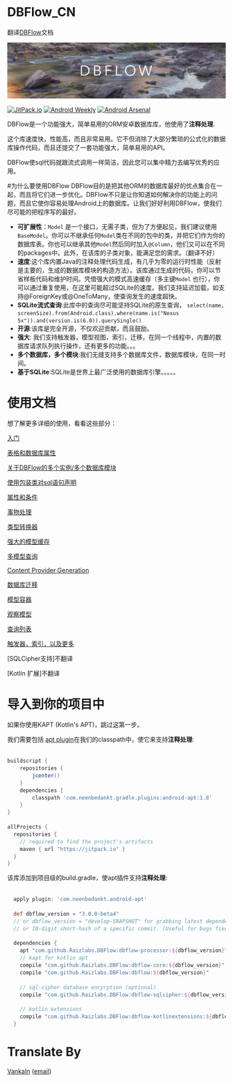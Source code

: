 # DBFlow_CN
翻译[DBFlow](https://github.com/Raizlabs/DBFlow)文档

![Image](https://github.com/agrosner/DBFlow/blob/develop/dbflow_banner.png?raw=true)

[![JitPack.io](https://img.shields.io/badge/JitPack.io-3.0.0beta4-red.svg?style=flat)](https://jitpack.io/#Raizlabs/DBFlow) [![Android Weekly](http://img.shields.io/badge/Android%20Weekly-%23129-2CB3E5.svg?style=flat)](http://androidweekly.net/issues/issue-129) [![Android Arsenal](https://img.shields.io/badge/Android%20Arsenal-DBFlow-brightgreen.svg?style=flat)](https://android-arsenal.com/details/1/1134)

DBFlow是一个功能强大，简单易用的ORM安卓数据库库，他使用了**注释处理**.

这个库速度快，性能高，而且非常易用。它不但消除了大部分繁琐的公式化的数据库操作代码，而且还提交了一套功能强大，简单易用的API。

DBFlow使sql代码就跟流式调用一样简洁，因此您可以集中精力去编写优秀的应用。

#为什么要使用DBFlow
DBFlow目的是把其他ORM的数据库最好的优点集合在一起，而且将它们进一步优化。DBFlow不只是让你知道如何解决你的功能上的问题，而且它使你容易处理Android上的数据库。让我们好好利用DBFlow，使我们尽可能的把程序写的最好。

- **可扩展性**：`Model` 是一个接口，无需子类，但为了方便起见，我们建议使用 `BaseModel`。你可以不继承任何`Model`类在不同的包中的类，并把它们作为你的数据库表。你也可以继承其他`Model`然后同时加入`@Column`，他们又可以在不同的packages中。此外，在该库的子类对象，能满足您的需求。（翻译不好）
- **速度**:这个库内置Java的注释处理代码生成，有几乎为零的运行时性能（反射是主要的，生成的数据库模块的构造方法）。该库通过生成的代码，你可以节省样板代码和维护时间。凭借强大的模式高速缓存（多主键`Model` 也行），你可以通过重复使用，在这里可能超过SQLite的速度。我们支持延迟加载，如支持@ForeignKey或@OneToMany，使查询发生的速度超快。
- **SQLite流式查询**:此库中的查询尽可能坚持SQLite的原生查询， `select(name, screenSize).from(Android.class).where(name.is("Nexus 5x")).and(version.is(6.0)).querySingle()`
- **开源**:该库是完全开源，不仅欢迎贡献，而且鼓励。
- **强大**: 我们支持触发器，模型视图，索引，迁移，在同一个线程中，内置的数据库请求队列执行操作，还有更多的功能。。。
- **多个数据库，多个模块**:我们无缝支持多个数据库文件，数据库模块，在同一时间。
- **基于SQLite**:SQLite是世界上最广泛使用的数据库引擎。。。。。

# 使用文档
想了解更多详细的使用，看看这些部分：

[入门](usage/GettingStarted.md)

[表格和数据库属性](usage/DBStructure.md)

[关于DBFlow的多个实例/多个数据库模块](usage/DatabaseModules.md)

[使用包装类对sql语句声明](usage/SQLQuery.md)

[属性和条件](usage/Conditions.md)

[事物处理](usage/Transactions.md)

[类型转换器](usage/TypeConverters.md)

[强大的模型缓存](usage/ModelCaching.md)

[多模型查询](usage/QueryModels.md)

[Content Provider Generation](usage/ContentProviderGenerators.md)

[数据库迁移](usage/Migrations.md)

[模型容器](usage/ModelContainers.md)

[观察模型](usage/ObservableModels.md)

[查询列表](usage/TableList.md)

[触发器，索引，以及更多](usage/TriggersIndexesAndMore.md)

[SQLCipher支持]不翻译

[Kotlin 扩展]不翻译

# 导入到你的项目中
如果你使用KAPT (Kotlin's APT)，跳过这第一步。

我们需要包括 [apt plugin](https://bitbucket.org/hvisser/android-apt)在我们的classpath中，使它来支持**注释处理**:

```groovy

buildscript {
    repositories {
        jcenter()
    }
    dependencies {
        classpath 'com.neenbedankt.gradle.plugins:android-apt:1.8'
    }
}

allProjects {
  repositories {
    // required to find the project's artifacts
    maven { url "https://jitpack.io" }
  }
}
```

该库添加到项目级的build.gradle，使apt插件支持**注释处理**:

```groovy

  apply plugin: 'com.neenbedankt.android-apt'

  def dbflow_version = "3.0.0-beta4"
  // or dbflow_version = "develop-SNAPSHOT" for grabbing latest dependency in your project on the develop branch
  // or 10-digit short-hash of a specific commit. (Useful for bugs fixed in develop, but not in a release yet)

  dependencies {
    apt "com.github.Raizlabs.DBFlow:dbflow-processor:${dbflow_version}"
    // kapt for kotlin apt
    compile "com.github.Raizlabs.DBFlow:dbflow-core:${dbflow_version}"
    compile "com.github.Raizlabs.DBFlow:dbflow:${dbflow_version}"

    // sql-cipher database encyrption (optional)
    compile "com.github.Raizlabs.DBFlow:dbflow-sqlcipher:${dbflow_version}"

    // kotlin extensions
    compile "com.github.Raizlabs.DBFlow:dbflow-kotlinextensions:${dbflow_version}"
  }

```


# Translate By
[VankaIn](https://github.com/VankaIn) ([email](Vancouver031@gmail))
